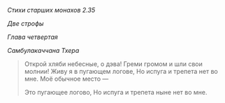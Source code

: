*Стихи старших монахов 2\.35*

*Две строфы*

*Глава четвертая*

*Самбулакаччана Тхера*

> Открой хляби небесные, о дэва\!
> Греми громом и шли свои молнии\!
> Живу я в пугающем логове,
> Но испуга и трепета нет во мне\.
> Моё обычное место —
>
> Это пугающее логово,
> Но испуга и трепета ныне нет во мне\.